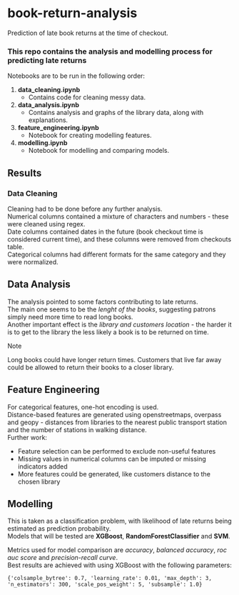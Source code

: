 # book-return-analysis
Prediction of late book returns at the time of checkout.

### This repo contains the analysis and modelling process for predicting late returns
Notebooks are to be run in the following order:

1. **data_cleaning.ipynb**
   - Contains code for cleaning messy data.
2. **data_analysis.ipynb**
   - Contains analysis and graphs of the library data, along with explanations.
3. **feature_engineering.ipynb**
   - Notebook for creating modelling features.
4. **modelling.ipynb**
   - Notebook for modelling and comparing models.

## Results

### Data Cleaning
Cleaning had to be done before any further analysis.<br/>
Numerical columns contained a mixture of characters and numbers - these were cleaned using regex.<br/>
Date columns contained dates in the future (book checkout time is considered current time), and these columns were removed from checkouts table.<br/>
Categorical columns had different formats for the same category and they were normalized.

## Data Analysis
The analysis pointed to some factors contributing to late returns.<br/>
The main one seems to be the *lenght of the books*, suggesting patrons simply need more time to read long books.<br/>
Another important effect is the *library and customers location* - the harder it is to get to the library the less likely a book is to be returned on time.
> [!NOTE]
> Long books could have longer return times. Customers that live far away could be allowed to return their books to a closer library.

## Feature Engineering
For categorical features, one-hot encoding is used.<br/>
Distance-based features are generated using openstreetmaps, overpass and geopy - distances from libraries to the nearest public transport station and the number of stations in walking distance.<br/>
Further work:
- Feature selection can be performed to exclude non-useful features
- Missing values in numerical columns can be imputed or missing indicators added
- More features could be generated, like customers distance to the chosen library

## Modelling
This is taken as a classification problem, with likelihood of late returns being estimated as prediction probability.<br/>
Models that will be tested are **XGBoost**, **RandomForestClassifier** and **SVM**.<br/>

Metrics used for model comparison are *accuracy*, *balanced accuracy*, *roc auc score* and *precision-recall curve*.<br/>
Best results are achieved with using XGBoost with the following parameters:
```
{'colsample_bytree': 0.7, 'learning_rate': 0.01, 'max_depth': 3, 'n_estimators': 300, 'scale_pos_weight': 5, 'subsample': 1.0}
```
